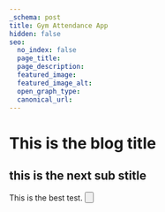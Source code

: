 ```yaml
---
_schema: post
title: Gym Attendance App
hidden: false
seo:
  no_index: false
  page_title:
  page_description:
  featured_image:
  featured_image_alt:
  open_graph_type:
  canonical_url:
---
```


# This is the blog title

## this is the next sub stitle

This is the best test. <Button label="hello world" />